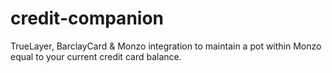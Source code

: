 # credit-companion
TrueLayer, BarclayCard &amp; Monzo integration to maintain a pot within Monzo equal to your current credit card balance.
